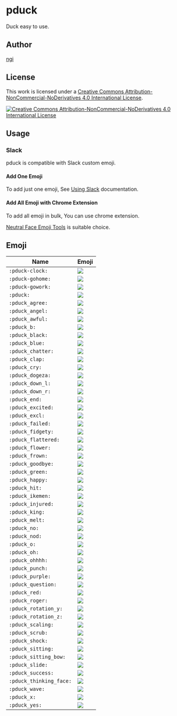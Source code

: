 # pduck
Duck easy to use.

## Author
[ngi](https://twitter.com/ngingingi)

## License

This work is licensed under a [Creative Commons Attribution-NonCommercial-NoDerivatives 4.0 International License](https://creativecommons.org/licenses/by-nc-nd/4.0/deed.en).

[![Creative Commons Attribution-NonCommercial-NoDerivatives 4.0 International License](https://i.creativecommons.org/l/by-nc-nd/4.0/88x31.png)](http://creativecommons.org/licenses/by-nc-nd/4.0/legalcode)

## Usage

### Slack

pduck is compatible with Slack custom emoji.

#### Add One Emoji

To add just one emoji, See [Using Slack](https://get.slack.help/hc/en-us/articles/206870177-Add-custom-emoji) documentation.


#### Add All Emoji with Chrome Extension

To add all emoji in bulk, You can use chrome extension.

[Neutral Face Emoji Tools](https://chrome.google.com/webstore/detail/neutral-face-emoji-tools/anchoacphlfbdomdlomnbbfhcmcdmjej/) is suitable choice.


## Emoji

| Name | Emoji |
| ---  | ---   |
| `:pduck-clock:` | ![](./pduck/pduck-clock.gif) |
| `:pduck-gohome:` | ![](./pduck/pduck-gohome.gif) |
| `:pduck-gowork:` | ![](./pduck/pduck-gowork.gif) |
| `:pduck:` | ![](./pduck/pduck.png) |
| `:pduck_agree:` | ![](./pduck/pduck_agree.png) |
| `:pduck_angel:` | ![](./pduck/pduck_angel.png) |
| `:pduck_awful:` | ![](./pduck/pduck_awful.png) |
| `:pduck_b:` | ![](./pduck/pduck_b.png) |
| `:pduck_black:` | ![](./pduck/pduck_black.png) |
| `:pduck_blue:` | ![](./pduck/pduck_blue.png) |
| `:pduck_chatter:` | ![](./pduck/pduck_chatter.gif) |
| `:pduck_clap:` | ![](./pduck/pduck_clap.gif) |
| `:pduck_cry:` | ![](./pduck/pduck_cry.png) |
| `:pduck_dogeza:` | ![](./pduck/pduck_dogeza.png) |
| `:pduck_down_l:` | ![](./pduck/pduck_down_l.gif) |
| `:pduck_down_r:` | ![](./pduck/pduck_down_r.gif) |
| `:pduck_end:` | ![](./pduck/pduck_end.gif) |
| `:pduck_excited:` | ![](./pduck/pduck_excited.gif) |
| `:pduck_excl:` | ![](./pduck/pduck_excl.gif) |
| `:pduck_failed:` | ![](./pduck/pduck_failed.png) |
| `:pduck_fidgety:` | ![](./pduck/pduck_fidgety.gif) |
| `:pduck_flattered:` | ![](./pduck/pduck_flattered.png) |
| `:pduck_flower:` | ![](./pduck/pduck_flower.png) |
| `:pduck_frown:` | ![](./pduck/pduck_frown.png) |
| `:pduck_goodbye:` | ![](./pduck/pduck_goodbye.gif) |
| `:pduck_green:` | ![](./pduck/pduck_green.png) |
| `:pduck_happy:` | ![](./pduck/pduck_happy.gif) |
| `:pduck_hit:` | ![](./pduck/pduck_hit.gif) |
| `:pduck_ikemen:` | ![](./pduck/pduck_ikemen.jpg) |
| `:pduck_injured:` | ![](./pduck/pduck_injured.png) |
| `:pduck_king:` | ![](./pduck/pduck_king.png) |
| `:pduck_melt:` | ![](./pduck/pduck_melt.gif) |
| `:pduck_no:` | ![](./pduck/pduck_no.gif) |
| `:pduck_nod:` | ![](./pduck/pduck_nod.gif) |
| `:pduck_o:` | ![](./pduck/pduck_o.png) |
| `:pduck_oh:` | ![](./pduck/pduck_oh.png) |
| `:pduck_ohhhh:` | ![](./pduck/pduck_ohhhh.gif) |
| `:pduck_punch:` | ![](./pduck/pduck_punch.gif) |
| `:pduck_purple:` | ![](./pduck/pduck_purple.png) |
| `:pduck_question:` | ![](./pduck/pduck_question.png) |
| `:pduck_red:` | ![](./pduck/pduck_red.png) |
| `:pduck_roger:` | ![](./pduck/pduck_roger.png) |
| `:pduck_rotation_y:` | ![](./pduck/pduck_rotation_y.gif) |
| `:pduck_rotation_z:` | ![](./pduck/pduck_rotation_z.gif) |
| `:pduck_scaling:` | ![](./pduck/pduck_scaling.gif) |
| `:pduck_scrub:` | ![](./pduck/pduck_scrub.gif) |
| `:pduck_shock:` | ![](./pduck/pduck_shock.png) |
| `:pduck_sitting:` | ![](./pduck/pduck_sitting.jpg) |
| `:pduck_sitting_bow:` | ![](./pduck/pduck_sitting_bow.gif) |
| `:pduck_slide:` | ![](./pduck/pduck_slide.gif) |
| `:pduck_success:` | ![](./pduck/pduck_success.png) |
| `:pduck_thinking_face:` | ![](./pduck/pduck_thinking_face.png) |
| `:pduck_wave:` | ![](./pduck/pduck_wave.gif) |
| `:pduck_x:` | ![](./pduck/pduck_x.png) |
| `:pduck_yes:` | ![](./pduck/pduck_yes.gif) |